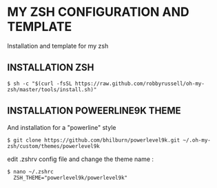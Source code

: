# MY ZSH CONFIGURATION AND TEMPLATE
Installation and template for my zsh

## INSTALLATION ZSH
```
$ sh -c "$(curl -fsSL https://raw.github.com/robbyrussell/oh-my-zsh/master/tools/install.sh)"
```

## INSTALLATION POWEERLINE9K THEME
And installation for a "powerline" style
```
$ git clone https://github.com/bhilburn/powerlevel9k.git ~/.oh-my-zsh/custom/themes/powerlevel9k
```
edit .zshrv config file and change the theme name : 
```
$ nano ~/.zshrc
  ZSH_THEME="powerlevel9k/powerlevel9k"
```
